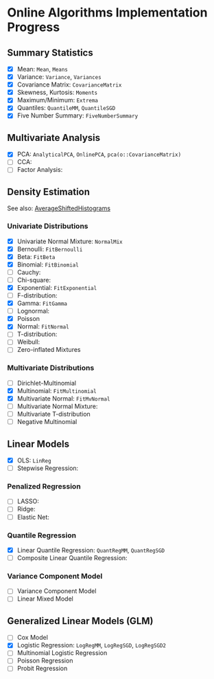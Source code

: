 # Online Algorithms Implementation Progress

## Summary Statistics

- [x] Mean: `Mean`, `Means`
- [x] Variance: `Variance`, `Variances`
- [x] Covariance Matrix: `CovarianceMatrix`
- [x] Skewness, Kurtosis: `Moments`
- [x] Maximum/Minimum: `Extrema`
- [x] Quantiles: `QuantileMM`, `QuantileSGD`
- [x] Five Number Summary: `FiveNumberSummary`

## Multivariate Analysis

- [x] PCA: `AnalyticalPCA`, `OnlinePCA`, `pca(o::CovarianceMatrix)`
- [ ] CCA:
- [ ] Factor Analysis:

## Density Estimation
See also: [AverageShiftedHistograms](https://github.com/joshday/AverageShiftedHistograms.jl)
### Univariate Distributions
- [x] Univariate Normal Mixture: `NormalMix`
- [x] Bernoulli: `FitBernoulli`
- [x] Beta: `FitBeta`
- [x] Binomial: `FitBinomial`
- [ ] Cauchy:
- [ ] Chi-square:
- [x] Exponential: `FitExponential`
- [ ] F-distribution:
- [x] Gamma: `FitGamma`
- [ ] Lognormal:
- [x] Poisson
- [x] Normal: `FitNormal`
- [ ] T-distribution:
- [ ] Weibull:
- [ ] Zero-inflated Mixtures

### Multivariate Distributions
- [ ] Dirichlet-Multinomial
- [x] Multinomial: `FitMultinomial`
- [x] Multivariate Normal: `FitMvNormal`
- [ ] Multivariate Normal Mixture:
- [ ] Multivariate T-distribution
- [ ] Negative Multinomial

## Linear Models
- [x] OLS: `LinReg`
- [ ] Stepwise Regression:

### Penalized Regression
- [ ] LASSO:
- [ ] Ridge:
- [ ] Elastic Net:

### Quantile Regression
- [x] Linear Quantile Regression: `QuantRegMM`, `QuantRegSGD`
- [ ] Composite Linear Quantile Regression:

### Variance Component Model
- [ ] Variance Component Model
- [ ] Linear Mixed Model

## Generalized Linear Models (GLM)
- [ ] Cox Model
- [x] Logistic Regression: `LogRegMM`, `LogRegSGD`, `LogRegSGD2`
- [ ] Multinomial Logistic Regression
- [ ] Poisson Regression
- [ ] Probit Regression
